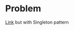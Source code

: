 # Problem

[Link](https://github.com/Ljqd/DesignPatterns/tree/main/3.%20Builder/1.%20Automobile%20plant) but with Singleton pattern